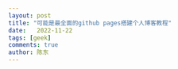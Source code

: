 ```yaml
---
layout: post
title: "可能是最全面的github pages搭建个人博客教程"
date:   2022-11-22
tags: [geek]
comments: true
author: 陈东
---
```

